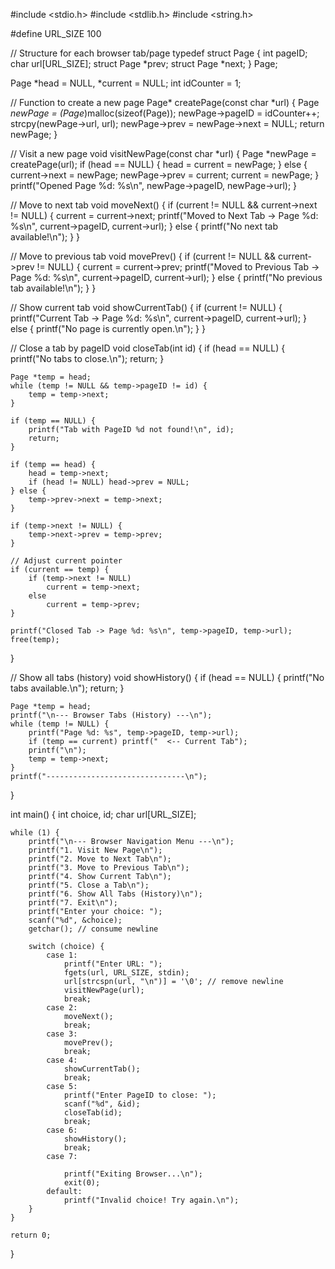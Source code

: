 #include <stdio.h>
#include <stdlib.h>
#include <string.h>

#define URL_SIZE 100

// Structure for each browser tab/page
typedef struct Page {
    int pageID;
    char url[URL_SIZE];
    struct Page *prev;
    struct Page *next; 
} Page;

Page *head = NULL, *current = NULL;
int idCounter = 1;

// Function to create a new page
Page* createPage(const char *url) {
    Page *newPage = (Page*)malloc(sizeof(Page));
    newPage->pageID = idCounter++;
    strcpy(newPage->url, url);
    newPage->prev = newPage->next = NULL;
    return newPage;
}

// Visit a new page
void visitNewPage(const char *url) {
    Page *newPage = createPage(url);
    if (head == NULL) {
        head = current = newPage;
    } else {
        current->next = newPage;
        newPage->prev = current;
        current = newPage;
    }
    printf("Opened Page %d: %s\n", newPage->pageID, newPage->url);
}

// Move to next tab
void moveNext() {
    if (current != NULL && current->next != NULL) {
        current = current->next;
        printf("Moved to Next Tab -> Page %d: %s\n", current->pageID, current->url);
    } else {
        printf("No next tab available!\n");
    }
}

// Move to previous tab
void movePrev() {
    if (current != NULL && current->prev != NULL) {
        current = current->prev;
        printf("Moved to Previous Tab -> Page %d: %s\n", current->pageID, current->url);
    } else {
        printf("No previous tab available!\n");
    }
}

// Show current tab
void showCurrentTab() {
    if (current != NULL) {
        printf("Current Tab -> Page %d: %s\n", current->pageID, current->url);
    } else {
        printf("No page is currently open.\n");
    }
}

// Close a tab by pageID
void closeTab(int id) {
    if (head == NULL) {
        printf("No tabs to close.\n");
        return;
    }

    Page *temp = head;
    while (temp != NULL && temp->pageID != id) {
        temp = temp->next;
    }

    if (temp == NULL) {
        printf("Tab with PageID %d not found!\n", id);
        return;
    }

    if (temp == head) {
        head = temp->next;
        if (head != NULL) head->prev = NULL;
    } else {
        temp->prev->next = temp->next;
    }

    if (temp->next != NULL) {
        temp->next->prev = temp->prev;
    }

    // Adjust current pointer
    if (current == temp) {
        if (temp->next != NULL)
            current = temp->next;
        else
            current = temp->prev;
    }

    printf("Closed Tab -> Page %d: %s\n", temp->pageID, temp->url);
    free(temp);
}

// Show all tabs (history)
void showHistory() {
    if (head == NULL) {
        printf("No tabs available.\n");
        return;
    }

    Page *temp = head;
    printf("\n--- Browser Tabs (History) ---\n");
    while (temp != NULL) {
        printf("Page %d: %s", temp->pageID, temp->url);
        if (temp == current) printf("  <-- Current Tab");
        printf("\n");
        temp = temp->next;
    }
    printf("-------------------------------\n");
}

int main() {
    int choice, id;
    char url[URL_SIZE];

    while (1) {
        printf("\n--- Browser Navigation Menu ---\n");
        printf("1. Visit New Page\n");
        printf("2. Move to Next Tab\n");
        printf("3. Move to Previous Tab\n");
        printf("4. Show Current Tab\n");
        printf("5. Close a Tab\n");
        printf("6. Show All Tabs (History)\n");
        printf("7. Exit\n");
        printf("Enter your choice: ");
        scanf("%d", &choice);
        getchar(); // consume newline

        switch (choice) {
            case 1:
                printf("Enter URL: ");
                fgets(url, URL_SIZE, stdin);
                url[strcspn(url, "\n")] = '\0'; // remove newline
                visitNewPage(url);
                break;
            case 2:
                moveNext();
                break;
            case 3:
                movePrev();
                break;
            case 4:
                showCurrentTab();
                break;
            case 5:
                printf("Enter PageID to close: ");
                scanf("%d", &id);
                closeTab(id);
                break;
            case 6:
                showHistory();
                break;
            case 7:

                printf("Exiting Browser...\n");
                exit(0);
            default:
                printf("Invalid choice! Try again.\n");
        }
    }

    return 0;
}
